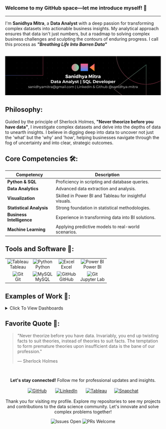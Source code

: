 ### Welcome to my GitHub space—let me introduce myself! 👋
---

I'm **Sanidhya Mitra**, a **Data Analyst** with a deep passion for transforming complex datasets into actionable business insights. My analytical approach ensures that data isn't just numbers, but a roadmap to solving complex business challenges and sculpting the contours of enduring progress. I call this process as <i><b>"Breathing Life Into Barren Data"</b><br></i>

![Coding](https://github.com/sanidhya-mitra/sanidhya-mitra/blob/main/Banner.png)
---
## Philosophy:
Guided by the principle of Sherlock Holmes, **"Never theorize before you have data"**,  I investigate complex datasets and delve into the depths of data to unearth insights. I believe in digging deep into data to uncover not just the 'what' but the 'why' and 'how', helping businesses navigate through the fog of uncertainty and into clear, strategic outcomes.

## Core Competencies 🛠️:

| Competency            | Description                                              |
|-----------------------|----------------------------------------------------------|
| **Python & SQL**      | Proficiency in scripting and database queries.           |
| **Data Analytics**    | Advanced data extraction and analysis.                   |
| **Visualization**     | Skilled in Power BI and Tableau for insightful visuals.  |
| **Statistical Analysis** | Strong foundation in statistical methodologies.       |
| **Business Intelligence** | Experience in transforming data into BI solutions.   |
| **Machine Learning**  | Applying predictive models to real-world scenarios.      |

## Tools and Software 🧰:

<table>
<tr>
    <td align="center"><img alt="Tableau" width="35px" src="https://cdn.worldvectorlogo.com/logos/tableau-software.svg"/><br>Tableau</td>
    <td align="center"><img alt="Python" width="35px" src="https://cdn.jsdelivr.net/gh/devicons/devicon/icons/python/python-original.svg"/><br>Python</td>
    <td align="center"><img alt="Excel" width="35px" src="https://cdn.worldvectorlogo.com/logos/excel-4.svg"/><br>Excel</td>
    <td align="center"><img alt="Power BI" width="35px" src="https://upload.wikimedia.org/wikipedia/commons/c/cf/New_Power_BI_Logo.svg"/><br>Power BI</td>
</tr>
<tr>
    <td align="center"><img alt="Git" width="35px" src="https://cdn.jsdelivr.net/gh/devicons/devicon/icons/git/git-original.svg"/><br>Git</td>
    <td align="center"><img alt="MySQL" width="35px" src="https://cdn.jsdelivr.net/gh/devicons/devicon/icons/mysql/mysql-original.svg"/><br>MySQL</td>
    <td align="center"><img alt="GitHub" width="35px" src="https://cdn.worldvectorlogo.com/logos/github-icon-2.svg"/><br>GitHub</td>
    <td align="center"><img alt="Git" width="35px" src="https://www.svgrepo.com/show/373718/jupyter.svg"/><br>Jupyter Lab</td>
</tr>
</table>


## Examples of Work 👀:

<details><summary>Click To View Dashboards</summary>
<p>

<div align="center">
<strong>Amazon Dashboard</strong><br>
&#9432; <i>An overview of Amazon's revenue, orders, delivery metrics and operations.</i><br><br>
<img src="https://github.com/sanidhya-mitra/sanidhya-mitra/blob/main/Amazon_Dashboard.gif" alt="Amazon Dashboard"><br><br>
&emsp;.............................................................
</div><br><br>

<div align="center">
<strong>London's Public Bike-Sharing Analytics</strong><br>
&#9432; <i>Analysis of London's bike rental patterns using interactive charts and dynamic tooltips.</i><br><br>
<img src="https://github.com/sanidhya-mitra/Pedal-Pulse-London/blob/main/Pedal%20Pulse%20London%20Dashboard.gif" alt="London's Bike-Share Dashboard"><br><br>
&emsp;.............................................................
</div><br><br>

<div align="center">
<strong>HR Analytics Dashboard</strong><br>
&#9432; <i>Detailed analytics of employee metrics.</i><br><br>
<img src="https://github.com/sanidhya-mitra/sanidhya-mitra/blob/main/HR%20Dashboard.gif" alt="HR Dashboard"><br><br>
&emsp;.............................................................
</div><br><br>

<div align="center">
<strong>Amazon Prime Video Dashboard</strong><br>
&#9432; <i>Analytics for viewer trends and content strategy.</i><br><br>
<img src="https://github.com/sanidhya-mitra/Amazon_Prime_Video_Dashboard_Project/blob/main/Amazon%20Prime%20Dashboard.gif" alt="Amazon Prime Video Dashboard"><br><br>
</div><br>

</p>
</details>

## Favorite Quote 📜:

> "Never theorize before you have data. Invariably, you end up twisting facts to suit theories, instead
> of theories to suit facts. The temptation to form premature theories upon insufficient data is the
> bane of our profession."
> 
> — Sherlock Holmes

<br> <!-- Conceptual HTML - For platforms supporting HTML/CSS -->
<div align="center">
<strong>Let's stay connected!</strong> Follow me for professional updates and insights.<br><br>
<a href="https://github.com/sanidhya-mitra"><img src='https://cdn.worldvectorlogo.com/logos/github-icon-2.svg' alt='GitHub' height='35'></a>
&nbsp;&nbsp;&nbsp;&nbsp;&nbsp;
<a href="https://www.linkedin.com/in/sanidhya-mitra/"><img src='https://cdn.worldvectorlogo.com/logos/linkedin-icon-2.svg' alt='LinkedIn' height='35'></a>
&nbsp;&nbsp;&nbsp;&nbsp;&nbsp;
<a href="https://public.tableau.com/app/profile/sanidhya.mitra4662/vizzes"><img src='https://cdn.worldvectorlogo.com/logos/tableau-software.svg' alt='Tableau' height='35'></a>&nbsp;&nbsp;&nbsp;&nbsp;&nbsp;
<a href="https://snapchat.com/add/sanidhyamitra?share_id=iZQoU9yu2LE&locale=en-GB"><img src='https://www.svgrepo.com/show/382734/snapchat-snap-chat.svg' alt='Snapchat' height='35'></a>
</div><br>

<div align="center">
Thank you for visiting my profile. Explore my repositories to see my projects and contributions to the data science community. Let's innovate and solve complex problems together!

![Issues Open](https://img.shields.io/github/issues/sanidhya-mitra/sanidhya-mitra)
![PRs Welcome](https://img.shields.io/badge/PRs-welcome-brightgreen.svg)
</div>
